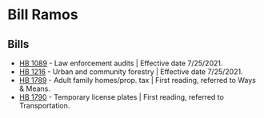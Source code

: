 # Bill Ramos
## Bills
* [HB 1089](/bill/2021-22/hb/1089/) - Law enforcement audits | Effective date 7/25/2021.
* [HB 1216](/bill/2021-22/hb/1216/) - Urban and community forestry | Effective date 7/25/2021.
* [HB 1789](/bill/2021-22/hb/1789/) - Adult family homes/prop. tax | First reading, referred to Ways & Means.
* [HB 1790](/bill/2021-22/hb/1790/) - Temporary license plates | First reading, referred to Transportation.
